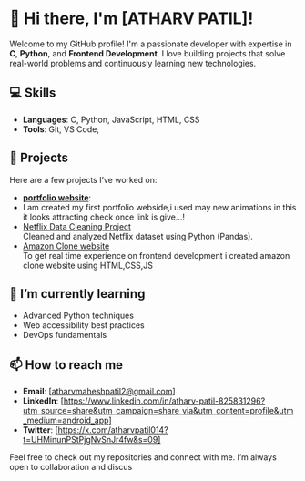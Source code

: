 # 👋 Hi there, I'm [ATHARV PATIL]!

Welcome to my GitHub profile! I'm a passionate developer with expertise in **C**, **Python**, and **Frontend Development**. I love building projects that solve real-world problems and continuously learning new technologies.

## 💻 Skills

- **Languages**: C, Python, JavaScript, HTML, CSS
- **Tools**: Git, VS Code, 

## 🚀 Projects

Here are a few projects I’ve worked on:

- **[portfolio website](https://atharv-m-patil.github.io/Atharv-M-Patil/)**:
- I am created my first portfolio webside,i used may new animations in this it looks attracting check once link is give...!
- [Netflix Data Cleaning Project](https://github.com/Atharv-M-Patil/DATA_CLEANING/blob/main/main.ipynb)  
  Cleaned and analyzed Netflix dataset using Python (Pandas).
- [Amazon Clone website](file:///Users/atharvpatil/Documents/ManyCam%20Projects/amazon%20clone%20project/main.html)  
  To get real time experience on frontend development i created amazon clone website using HTML,CSS,JS

## 🌱 I’m currently learning

- Advanced Python techniques
- Web accessibility best practices
- DevOps fundamentals

## 📫 How to reach me

- **Email**: [atharvmaheshpatil2@gmail.com]
- **LinkedIn**: [https://www.linkedin.com/in/atharv-patil-825831296?utm_source=share&utm_campaign=share_via&utm_content=profile&utm_medium=android_app]
- **Twitter**: [https://x.com/atharvpatil014?t=UHMinunPStPjgNvSnJr4fw&s=09]

Feel free to check out my repositories and connect with me. I’m always open to collaboration and discus
